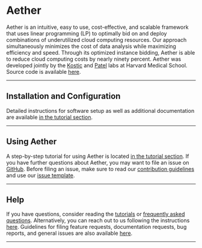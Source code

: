 # Aether

Aether is an intuitive, easy to use, cost-effective, and scalable framework that
uses linear programming (LP) to optimally bid on and deploy combinations of
underutilized cloud computing resources. Our approach simultaneously minimizes
the cost of data analysis while maximizing efficiency and speed.
Through its optimized instance bidding, Aether is able to reduce cloud computing costs by nearly ninety percent.
Aether was developed jointly by the [Kostic](http://www.kosticlab.org) and
[Patel](http://www.chiragjpgroup.org) labs at Harvard Medical School. Source
code is available [here](https://github.com/kosticlab/aether).

---

## Installation and Configuration

Detailed instructions for software setup as well as additional documentation are available [in the tutorial section](tutorials.md).

---


## Using Aether

A step-by-step tutorial for using Aether is located [in the tutorial section](tutorials.md).
If you have further questions about Aether, you may want to file an issue on [GitHub](https://github.com/kosticlab/aether/).
Before filing an issue, make sure to read our [contribution guidelines](contributions.md) and use our [issue template](https://github.com/kosticlab/aether/blob/master/ISSUE_TEMPLATE.md).

---

##  Help

If you have questions, consider reading the [tutorials](tutorials.md) or [frequently asked questions](frequently_asked_questions.md).
Alternatively, you can reach out to us following the instructions [here](contributions.md).
Guidelines for filing feature requests, documentation requests, bug reports, and general issues are also available [here](contributions.md).

---
